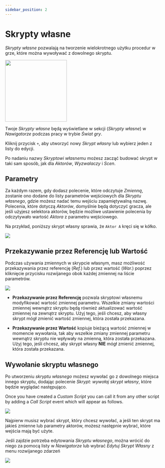 ```yaml
---
sidebar_position: 2
---
```


# Skrypty własne

_Skrypty własne_ pozwalają na tworzenie wielokrotnego użytku procedur w grze, które można wywoływać z dowolnego skryptu.

<img src="/img/screenshots/custom-script-list.png" className="drop-shadow" width="200" />

Twoje _Skrypty własne_ będą wyświetlane w sekcji (_Skrypty własne_) w _Nawigatorze_ podczas pracy w trybie _Świat gry_.

Kliknij przycisk `+`, aby utworzyć nowy _Skrypt własny_ lub wybierz jeden z listy do edycji.

Po nadaniu nazwy _Skryptowi własnemu_ możesz zacząć budować skrypt w taki sam sposób, jak dla _Aktorów_, _Wyzwalaczy_ i _Scen_.


## Parametry

Za każdym razem, gdy dodasz polecenie, które odczytuje _Zmienną_, zostanie ono dodane do listy parametrów wejściowych dla _Skryptu własnego_, gdzie możesz nadać temu wejściu zapamiętywalną nazwę. Polecenia, które dotyczą _Aktorów_, domyślnie będą dotyczyć gracza, ale jeśli użyjesz selektora aktorów, będzie możliwe ustawienie polecenia by odczytywało wartość _Aktora_ z parametru wejściowego.

Na przykład, poniższy skrypt własny sprawia, że `Aktor A` kręci się w kółko.

<img src="/img/screenshots/custom-script-dance.png" className="event-preview" />

## Przekazywanie przez Referencję lub Wartość

Podczas używania zmiennych w skrypcie własnym, masz możliwość przekazywania przez referencję (_Ref._) lub przez wartość (_War._) poprzez kliknięcie przycisku rozwijanego obok każdej zmiennej na liście parametrów.


<img src="/img/screenshots/custom-script-by-ref.png" className="event-preview" />

- **Przekazywanie przez Referencję** pozwala skryptowi własnemu modyfikować wartość zmiennej parametru. Wszelkie zmiany wartości zmiennej wewnątrz skryptu będą również aktualizować wartość zmiennej na zewnątrz skryptu. Użyj tego, jeśli chcesz, aby własny skrypt mógł zmienić wartość zmiennej, która została przekazana.

- **Przekazywanie przez Wartość** kopiuje bieżącą wartość zmiennej w momencie wywołania, tak aby wszelkie zmiany zmiennej parametru wewnątrz skryptu nie wpływały na zmienną, która została przekazana. Użyj tego, jeśli chcesz, aby skrypt własny **NIE** mógł zmienić zmiennej, która została przekazana.

## Wywołanie skryptu własnego

Po utworzeniu _skryptu własnego_ możesz wywołać go z dowolnego miejsca innego skryptu, dodając polecenie _Skrypt: wywołaj skrypt własny_, które będzie wyglądać następująco.

Once you have created a _Custom Script_ you can call it from any other script by adding a _Call Script_ event which will appear as follows.

<img src="/img/screenshots/custom-script-call.png" className="event-preview" />

Najpierw musisz wybrać skrypt, który chcesz wywołać, a jeśli ten skrypt ma jakieś zmienne lub parametry aktorów, możesz następnie wybrać, które wejścia mają być użyte.

Jeśli zajdzie potrzeba edytowania _Skryptu własnego_, można wrócić do niego za pomocą listy w _Nawigatorze_ lub wybrać _Edytuj Skrypt Własny_ z menu rozwijanego zdarzeń

<img src="/img/screenshots/custom-event-edit.png" className="event-preview" />
